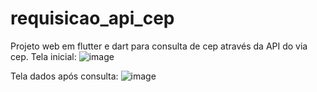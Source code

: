# requisicao_api_cep

Projeto web em flutter e dart para consulta de cep através da API do via cep.
Tela inicial:
![image](https://github.com/user-attachments/assets/fc9ce579-5f43-43b0-87b4-a5c01b50470c)

Tela dados após consulta:
![image](https://github.com/user-attachments/assets/536420ee-94e4-481f-abdd-77fcf05328ce)
